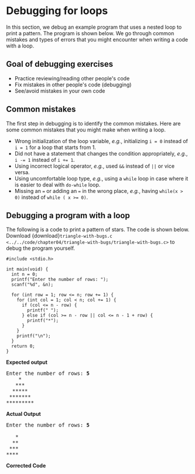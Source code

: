 # Debugging for loops

In this section, we debug an example program that uses a nested loop to print a pattern. The program is shown below. We go through common mistakes and types of errors that you might encounter when writing a code with a loop.

## Goal of debugging exercises

* Practice reviewing/reading other people's code
* Fix mistakes in other people's code (debugging)
* See/avoid mistakes in your own code

## Common mistakes

The first step in debugging is to identify the common mistakes. Here are some common mistakes that you might make when writing a loop.

* Wrong initialization of the loop variable, *e.g.*, initializing `i = 0` instead of `i = 1` for a loop that starts from 1.
* Did not have a statement that changes the condition appropriately, *e.g.*, `i -= 1` instead of `i += 1`.
* Using incorrect logical operator, *e.g.*, used `&&` instead of `||` or vice versa.
* Using uncomfortable loop type, *e.g.*, using a `while` loop in case where it is easier to deal with `do-while` loop.
* Missing an `=` or adding an `=` in the wrong place, *e.g.*, having `while(x > 0)` instead of `while ( x >= 0)`.

## Debugging a program with a loop

The following is a code to print a pattern of stars. The code is shown below. Download {download}`triangle-with-bugs.c <../../code/chapter04/triangle-with-bugs/triangle-with-bugs.c>` to debug the program yourself.

```{code-block} c
#include <stdio.h>

int main(void) {
  int n = 0;
  printf("Enter the number of rows: ");
  scanf("%d", &n);

  for (int row = 1; row <= n; row += 1) {
    for (int col = 1; col < n; col += 1) {
      if (col <= n - row) {
        printf(" ");
      } else if (col >= n - row || col <= n - 1 + row) {
        printf("*");
      }
    }
    printf("\n");
  }
  return 0;
}

```

**Expected output**
<pre>
Enter the number of rows: <b>5</b>
    *
   ***
  *****
 *******
*********
</pre>

**Actual Output**
<pre>
Enter the number of rows: <b>5</b>
    
   *
  **
 ***
****
</pre>


**Corrected Code**
```{code-block} c

```